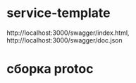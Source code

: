# service-template

http://localhost:3000/swagger/index.html, http://localhost:3000/swagger/doc.json

# сборка protoc